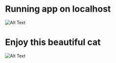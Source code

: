 # Running app on localhost

![Alt Text](https://github.com/gussm07/HTML-CSS-JS/blob/main/travel-page/DEMO%20Travel%20Landing%20Page.gif?raw=true)

# Enjoy this beautiful cat
![Alt Text](https://media.giphy.com/media/vFKqnCdLPNOKc/giphy.gif)
